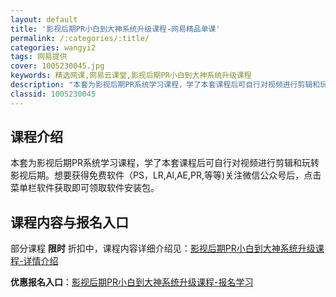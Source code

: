 ```yaml
---
layout: default
title: '影视后期PR小白到大神系统升级课程-网易精品单课'
permalink: /:categories/:title/
categories: wangyi2
tags: 网易提供
cover: 1005230045.jpg
keywords: 精选网课,网易云课堂,影视后期PR小白到大神系统升级课程
description: "本套为影视后期PR系统学习课程，学了本套课程后可自行对视频进行剪辑和玩转影视后期。想要获得免费软件（PS，LR,Al,AE,PR,等等)关注微信公众号后，点击菜单栏软件获取即可领取软件安装包"
classid: 1005230045
---
```


## 课程介绍

本套为影视后期PR系统学习课程，学了本套课程后可自行对视频进行剪辑和玩转影视后期。想要获得免费软件（PS，LR,Al,AE,PR,等等)关注微信公众号后，点击菜单栏软件获取即可领取软件安装包。

## 课程内容与报名入口

部分课程 **限时** 折扣中，课程内容详细介绍见：[影视后期PR小白到大神系统升级课程-详情介绍](https://study.163.com/course/introduction/1005230045.htm?share=1&shareId=1025206652&utm_campaign=share&utm_medium=iphoneShare&utm_source=&utm_u=1025206652)

**优惠报名入口**：[影视后期PR小白到大神系统升级课程-报名学习](https://study.163.com/course/introduction/1005230045.htm?share=1&shareId=1025206652&utm_campaign=share&utm_medium=iphoneShare&utm_source=&utm_u=1025206652)

